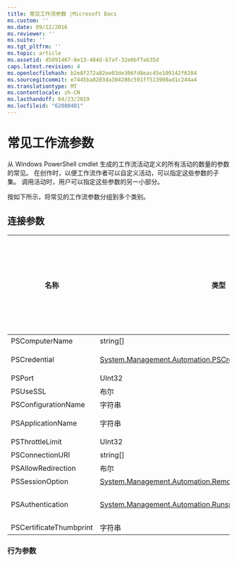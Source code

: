 ```yaml
---
title: 常见工作流参数 |Microsoft Docs
ms.custom: ''
ms.date: 09/12/2016
ms.reviewer: ''
ms.suite: ''
ms.tgt_pltfrm: ''
ms.topic: article
ms.assetid: d5891467-8e13-484d-b7af-32e6bffab35d
caps.latest.revision: 4
ms.openlocfilehash: b2e8f272a82ee03de306fd8eac45e109142f6284
ms.sourcegitcommit: e7445ba8203da304286c591ff513900ad1c244a4
ms.translationtype: MT
ms.contentlocale: zh-CN
ms.lasthandoff: 04/23/2019
ms.locfileid: "62080401"
---
```

# <a name="common-workflow-parameters"></a>常见工作流参数

从 Windows PowerShell cmdlet 生成的工作流活动定义的所有活动的数量的参数的常见。 在创作时，以便工作流作者可以自定义活动，可以指定这些参数的子集。 调用活动时，用户可以指定这些参数的另一小部分。

按如下所示，将常见的工作流参数分组到多个类别。

## <a name="connectivity-parameters"></a>连接参数

|名称|类型|说明|可以指定在执行时的最终用户？|可以通过工作流编写者在创作时指定？|可以指定在实例化的工作流编写者？|
|----------|----------|-----------------|-----------------------------------------------------|------------------------------------------------------------|-----------------------------------------------------------|
|PSComputerName|string[]|要为其启动作业的计算机名称的列表。|是|是|是|
|PSCredential|[System.Management.Automation.PSCredential](/dotnet/api/System.Management.Automation.PSCredential)|要使用的身份验证凭据以登录到由 PSComputerName 参数指定的计算机。 此参数是指定 PSComputerName 时才有效。|是|是|是|
|PSPort|UInt32|要用于运行工作流的端口。|是|是|是|
|PSUseSSL|布尔|使用安全套接字层 (SSL) 协议来建立安全连接到远程计算机以运行工作流。|是|是|是|
|PSConfigurationName|字符串|用于运行工作流的会话配置。|是|是|是|
|PSApplicationName|字符串|工作流执行的连接 URI 的应用程序名称部分。 仅当未使用 ConnectionURI 参数时，请使用此参数。|是|是|是|
|PSThrottleLimit|UInt32|最大并发连接可以建立运行工作流数。|是|TBD|是|
|PSConnectionURI|string[]|为交互式会话用于运行工作流中指定的终结点的完全限定 Uri 的数组。|是|是|是|
|PSAllowRedirection|布尔|指定是否允许此连接到备用 URI 以运行工作流重定向。|是|是|是|
|PSSessionOption|[System.Management.Automation.Remoting.Pssessionoption](/dotnet/api/System.Management.Automation.Remoting.PSSessionOption)|用于运行工作流会话的高级的选项。|是|是|是|
|PSAuthentication|[System.Management.Automation.Runspaces.Authenticationmechanism](/dotnet/api/System.Management.Automation.Runspaces.AuthenticationMechanism)|值为[System.Management.Automation.Runspaces.Authenticationmechanism](/dotnet/api/System.Management.Automation.Runspaces.AuthenticationMechanism)枚举，用于指定用来对用户的凭据进行身份验证的身份验证机制。|是|是|是|
|PSCertificateThumbprint|字符串|数字公钥证书 (X509) 有权运行工作流的用户帐户。|是|是|是|

### <a name="behavior-parameters"></a>行为参数